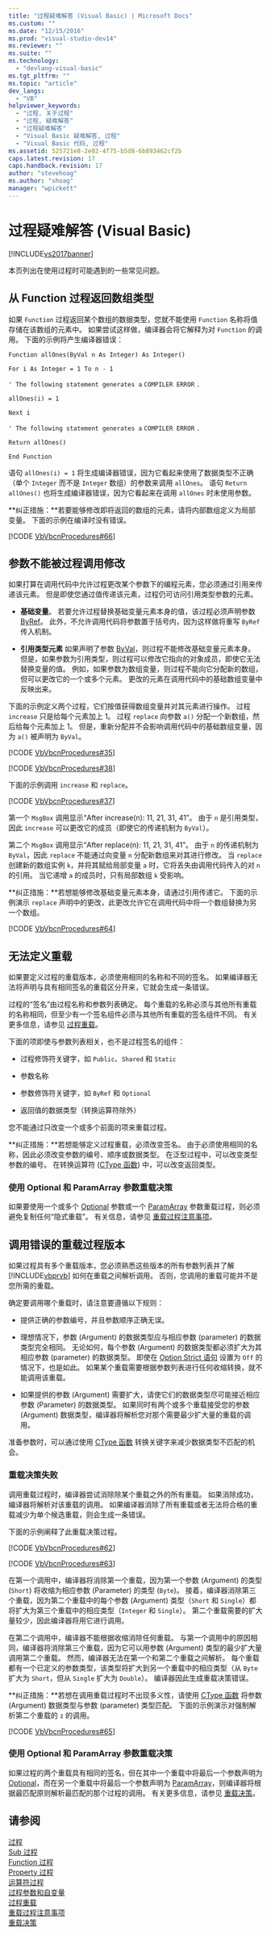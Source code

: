 ```yaml
---
title: "过程疑难解答 (Visual Basic) | Microsoft Docs"
ms.custom: ""
ms.date: "12/15/2016"
ms.prod: "visual-studio-dev14"
ms.reviewer: ""
ms.suite: ""
ms.technology: 
  - "devlang-visual-basic"
ms.tgt_pltfrm: ""
ms.topic: "article"
dev_langs: 
  - "VB"
helpviewer_keywords: 
  - "过程, 关于过程"
  - "过程, 疑难解答"
  - "过程疑难解答"
  - "Visual Basic 疑难解答, 过程"
  - "Visual Basic 代码, 过程"
ms.assetid: 525721e8-2e02-4f75-b5d8-6b893462cf2b
caps.latest.revision: 17
caps.handback.revision: 17
author: "stevehoag"
ms.author: "shoag"
manager: "wpickett"
---
```

# 过程疑难解答 (Visual Basic)
[!INCLUDE[vs2017banner](../../../../csharp/includes/vs2017banner.md)]

本页列出在使用过程时可能遇到的一些常见问题。  
  
## 从 Function 过程返回数组类型  
 如果 `Function` 过程返回某个数组的数据类型，您就不能使用 `Function` 名称将值存储在该数组的元素中。  如果尝试这样做，编译器会将它解释为对 `Function` 的调用。  下面的示例将产生编译器错误：  
  
 `Function allOnes(ByVal n As Integer) As Integer()`  
  
 `For i As Integer = 1 To n - 1`  
  
 `' The following statement generates a`   `COMPILER ERROR`  `.`  
  
 `allOnes(i) = 1`  
  
 `Next i`  
  
 `' The following statement generates a`   `COMPILER ERROR`  `.`  
  
 `Return allOnes()`  
  
 `End Function`  
  
 语句 `allOnes(i) = 1` 将生成编译器错误，因为它看起来使用了数据类型不正确（单个 `Integer` 而不是 `Integer` 数组）的参数来调用 `allOnes`。  语句 `Return allOnes()` 也将生成编译器错误，因为它看起来在调用 `allOnes` 时未使用参数。  
  
 **纠正措施：**若要能够修改即将返回的数组的元素，请将内部数组定义为局部变量。  下面的示例在编译时没有错误。  
  
 [!CODE [VbVbcnProcedures#66](../CodeSnippet/VS_Snippets_VBCSharp/VbVbcnProcedures#66)]  
  
## 参数不能被过程调用修改  
 如果打算在调用代码中允许过程更改某个参数下的编程元素，您必须通过引用来传递该元素。  但是即使您通过值传递该元素，过程仍可访问引用类型参数的元素。  
  
-   **基础变量**。  若要允许过程替换基础变量元素本身的值，该过程必须声明参数 [ByRef](../../../../visual-basic/language-reference/modifiers/byref.md)。  此外，不允许调用代码将参数置于括号内，因为这样做将重写 `ByRef` 传入机制。  
  
-   **引用类型元素** 如果声明了参数 [ByVal](../../../../visual-basic/language-reference/modifiers/byval.md)，则过程不能修改基础变量元素本身。  但是，如果参数为引用类型，则过程可以修改它指向的对象成员，即使它无法替换变量的值。  例如，如果参数为数组变量，则过程不能向它分配新的数组，但可以更改它的一个或多个元素。  更改的元素在调用代码中的基础数组变量中反映出来。  
  
 下面的示例定义两个过程，它们按值获得数组变量并对其元素进行操作。  过程 `increase` 只是给每个元素加上 1。  过程 `replace` 向参数 `a()` 分配一个新数组，然后给每个元素加上 1。  但是，重新分配并不会影响调用代码中的基础数组变量，因为 `a()` 被声明为 `ByVal`。  
  
 [!CODE [VbVbcnProcedures#35](../CodeSnippet/VS_Snippets_VBCSharp/VbVbcnProcedures#35)]  
  
 [!CODE [VbVbcnProcedures#38](../CodeSnippet/VS_Snippets_VBCSharp/VbVbcnProcedures#38)]  
  
 下面的示例调用 `increase` 和 `replace`。  
  
 [!CODE [VbVbcnProcedures#37](../CodeSnippet/VS_Snippets_VBCSharp/VbVbcnProcedures#37)]  
  
 第一个 `MsgBox` 调用显示“After increase\(n\): 11, 21, 31, 41”。  由于 `n` 是引用类型，因此 `increase` 可以更改它的成员（即使它的传递机制为 `ByVal`）。  
  
 第二个 `MsgBox` 调用显示“After replace\(n\): 11, 21, 31, 41”。  由于 `n` 的传递机制为 `ByVal`，因此 `replace` 不能通过向变量 `n` 分配新数组来对其进行修改。  当 `replace` 创建新的数组实例 `k`，并将其赋给局部变量 `a` 时，它将丢失由调用代码传入的对 `n` 的引用。  当它递增 `a` 的成员时，只有局部数组 `k` 受影响。  
  
 **纠正措施：**若想能够修改基础变量元素本身，请通过引用传递它。  下面的示例演示 `replace` 声明中的更改，此更改允许它在调用代码中将一个数组替换为另一个数组。  
  
 [!CODE [VbVbcnProcedures#64](../CodeSnippet/VS_Snippets_VBCSharp/VbVbcnProcedures#64)]  
  
## 无法定义重载  
 如果要定义过程的重载版本，必须使用相同的名称和不同的签名。  如果编译器无法将声明与具有相同签名的重载区分开来，它就会生成一条错误。  
  
 过程的“签名”由过程名称和参数列表确定。  每个重载的名称必须与其他所有重载的名称相同，但至少有一个签名组件必须与其他所有重载的签名组件不同。  有关更多信息，请参见 [过程重载](../../../../visual-basic/programming-guide/language-features/procedures/procedure-overloading.md)。  
  
 下面的项即使与参数列表相关，也不是过程签名的组件：  
  
-   过程修饰符关键字，如 `Public`、`Shared` 和 `Static`  
  
-   参数名称  
  
-   参数修饰符关键字，如 `ByRef` 和 `Optional`  
  
-   返回值的数据类型（转换运算符除外）  
  
 您不能通过只改变一个或多个前面的项来重载过程。  
  
 **纠正措施：**若想能够定义过程重载，必须改变签名。  由于必须使用相同的名称，因此必须改变参数的编号、顺序或数据类型。  在泛型过程中，可以改变类型参数的编号。  在转换运算符 \([CType 函数](../../../../visual-basic/language-reference/functions/ctype-function.md)\) 中，可以改变返回类型。  
  
### 使用 Optional 和 ParamArray 参数重载决策  
 如果要使用一个或多个 [Optional](../../../../visual-basic/language-reference/modifiers/optional.md) 参数或一个 [ParamArray](../../../../visual-basic/language-reference/modifiers/paramarray.md) 参数重载过程，则必须避免复制任何“隐式重载”。  有关信息，请参见 [重载过程注意事项](../../../../visual-basic/programming-guide/language-features/procedures/considerations-in-overloading-procedures.md)。  
  
## 调用错误的重载过程版本  
 如果过程具有多个重载版本，您必须熟悉这些版本的所有参数列表并了解 [!INCLUDE[vbprvb](../../../../csharp/programming-guide/concepts/linq/includes/vbprvb_md.md)] 如何在重载之间解析调用。  否则，您调用的重载可能并不是您所需的重载。  
  
 确定要调用哪个重载时，请注意要遵循以下规则：  
  
-   提供正确的参数编号，并且参数顺序正确无误。  
  
-   理想情况下，参数 \(Argument\) 的数据类型应与相应参数 \(parameter\) 的数据类型完全相同。  无论如何，每个参数 \(Argument\) 的数据类型都必须扩大为其相应参数 \(parameter\) 的数据类型。  即使在 [Option Strict 语句](../../../../visual-basic/language-reference/statements/option-strict-statement.md) 设置为 `Off` 的情况下，也是如此。  如果某个重载需要根据参数列表进行任何收缩转换，就不能调用该重载。  
  
-   如果提供的参数 \(Argument\) 需要扩大，请使它们的数据类型尽可能接近相应参数 \(Parameter\) 的数据类型。  如果同时有两个或多个重载接受您的参数 \(Argument\) 数据类型，编译器将解析您对那个需要最少扩大量的重载的调用。  
  
 准备参数时，可以通过使用 [CType 函数](../../../../visual-basic/language-reference/functions/ctype-function.md) 转换关键字来减少数据类型不匹配的机会。  
  
### 重载决策失败  
 调用重载过程时，编译器尝试消除除某个重载之外的所有重载。  如果消除成功，编译器将解析对该重载的调用。  如果编译器消除了所有重载或者无法将合格的重载减少为单个候选重载，则会生成一条错误。  
  
 下面的示例阐释了此重载决策过程。  
  
 [!CODE [VbVbcnProcedures#62](../CodeSnippet/VS_Snippets_VBCSharp/VbVbcnProcedures#62)]  
  
 [!CODE [VbVbcnProcedures#63](../CodeSnippet/VS_Snippets_VBCSharp/VbVbcnProcedures#63)]  
  
 在第一个调用中，编译器将消除第一个重载，因为第一个参数 \(Argument\) 的类型 \(`Short`\) 将收缩为相应参数 \(Parameter\) 的类型 \(`Byte`\)。  接着，编译器消除第三个重载，因为第二个重载中的每个参数 \(Argument\) 类型（`Short` 和 `Single`）都将扩大为第三个重载中的相应类型（`Integer` 和 `Single`）。  第二个重载需要的扩大量较少，因此编译器将用它进行调用。  
  
 在第二个调用中，编译器不能根据收缩消除任何重载。  与第一个调用中的原因相同，编译器将消除第三个重载，因为它可以用参数 \(Argument\) 类型的最少扩大量调用第二个重载。  然而，编译器无法在第一个和第二个重载之间解析。  每个重载都有一个已定义的参数类型，该类型将扩大到另一个重载中的相应类型（从 `Byte` 扩大为 `Short`，但从 `Single` 扩大为 `Double`）。  编译器因此生成重载决策错误。  
  
 **纠正措施：**若想在调用重载过程时不出现多义性，请使用 [CType 函数](../../../../visual-basic/language-reference/functions/ctype-function.md) 将参数 \(Argument\) 数据类型与参数 \(parameter\) 类型匹配。  下面的示例演示对强制解析第二个重载的 `z` 的调用。  
  
 [!CODE [VbVbcnProcedures#65](../CodeSnippet/VS_Snippets_VBCSharp/VbVbcnProcedures#65)]  
  
### 使用 Optional 和 ParamArray 参数重载决策  
 如果过程的两个重载具有相同的签名，但在其中一个重载中将最后一个参数声明为 [Optional](../../../../visual-basic/language-reference/modifiers/optional.md)，而在另一个重载中将最后一个参数声明为 [ParamArray](../../../../visual-basic/language-reference/modifiers/paramarray.md)，则编译器将根据最匹配原则解析最匹配的那个过程的调用。  有关更多信息，请参见 [重载决策](../../../../visual-basic/programming-guide/language-features/procedures/overload-resolution.md)。  
  
## 请参阅  
 [过程](../../../../visual-basic/programming-guide/language-features/procedures/index.md)   
 [Sub 过程](../../../../visual-basic/programming-guide/language-features/procedures/sub-procedures.md)   
 [Function 过程](../../../../visual-basic/programming-guide/language-features/procedures/function-procedures.md)   
 [Property 过程](../../../../visual-basic/programming-guide/language-features/procedures/property-procedures.md)   
 [运算符过程](../../../../visual-basic/programming-guide/language-features/procedures/operator-procedures.md)   
 [过程参数和自变量](../../../../visual-basic/programming-guide/language-features/procedures/procedure-parameters-and-arguments.md)   
 [过程重载](../../../../visual-basic/programming-guide/language-features/procedures/procedure-overloading.md)   
 [重载过程注意事项](../../../../visual-basic/programming-guide/language-features/procedures/considerations-in-overloading-procedures.md)   
 [重载决策](../../../../visual-basic/programming-guide/language-features/procedures/overload-resolution.md)